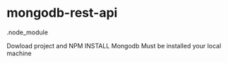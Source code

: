 # mongodb-rest-api
.node_module

Dowload project and NPM INSTALL 
Mongodb Must be installed your local machine 
